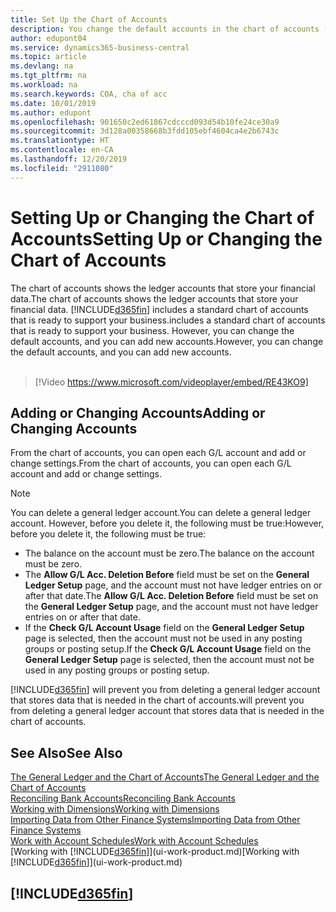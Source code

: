 ```yaml
---
title: Set Up the Chart of Accounts
description: You change the default accounts in the chart of accounts (COA), and you can add new accounts.
author: edupont04
ms.service: dynamics365-business-central
ms.topic: article
ms.devlang: na
ms.tgt_pltfrm: na
ms.workload: na
ms.search.keywords: COA, cha of acc
ms.date: 10/01/2019
ms.author: edupont
ms.openlocfilehash: 901650c2ed61867cdcccd093d54b10fe24ce30a9
ms.sourcegitcommit: 3d128a00358668b3fdd105ebf4604ca4e2b6743c
ms.translationtype: HT
ms.contentlocale: en-CA
ms.lasthandoff: 12/20/2019
ms.locfileid: "2911080"
---
```

# <a name="setting-up-or-changing-the-chart-of-accounts"></a><span data-ttu-id="9cd76-103">Setting Up or Changing the Chart of Accounts</span><span class="sxs-lookup"><span data-stu-id="9cd76-103">Setting Up or Changing the Chart of Accounts</span></span>
<span data-ttu-id="9cd76-104">The chart of accounts shows the ledger accounts that store your financial data.</span><span class="sxs-lookup"><span data-stu-id="9cd76-104">The chart of accounts shows the ledger accounts that store your financial data.</span></span> [!INCLUDE[d365fin](includes/d365fin_md.md)] <span data-ttu-id="9cd76-105">includes a standard chart of accounts that is ready to support your business.</span><span class="sxs-lookup"><span data-stu-id="9cd76-105">includes a standard chart of accounts that is ready to support your business.</span></span>
<span data-ttu-id="9cd76-106">However, you can change the default accounts, and you can add new accounts.</span><span class="sxs-lookup"><span data-stu-id="9cd76-106">However, you can change the default accounts, and you can add new accounts.</span></span> 
<br><br>  

> [!Video https://www.microsoft.com/videoplayer/embed/RE43KO9]


## <a name="adding-or-changing-accounts"></a><span data-ttu-id="9cd76-107">Adding or Changing Accounts</span><span class="sxs-lookup"><span data-stu-id="9cd76-107">Adding or Changing Accounts</span></span>
<span data-ttu-id="9cd76-108">From the chart of accounts, you can open each G/L account and add or change settings.</span><span class="sxs-lookup"><span data-stu-id="9cd76-108">From the chart of accounts, you can open each G/L account and add or change settings.</span></span>

> [!NOTE]  
>   <span data-ttu-id="9cd76-109">You can delete a general ledger account.</span><span class="sxs-lookup"><span data-stu-id="9cd76-109">You can delete a general ledger account.</span></span> <span data-ttu-id="9cd76-110">However, before you delete it, the following must be true:</span><span class="sxs-lookup"><span data-stu-id="9cd76-110">However, before you delete it, the following must be true:</span></span>  
>  
>   * <span data-ttu-id="9cd76-111">The balance on the account must be zero.</span><span class="sxs-lookup"><span data-stu-id="9cd76-111">The balance on the account must be zero.</span></span>  
>   * <span data-ttu-id="9cd76-112">The **Allow G/L Acc. Deletion Before** field must be set on the **General Ledger Setup** page, and the account must not have ledger entries on or after that date.</span><span class="sxs-lookup"><span data-stu-id="9cd76-112">The **Allow G/L Acc. Deletion Before** field must be set on the **General Ledger Setup** page, and the account must not have ledger entries on or after that date.</span></span>  
>   * <span data-ttu-id="9cd76-113">If the **Check G/L Account Usage** field on the **General Ledger Setup** page is selected, then the account must not be used in any posting groups or posting setup.</span><span class="sxs-lookup"><span data-stu-id="9cd76-113">If the **Check G/L Account Usage** field on the **General Ledger Setup** page is selected, then the account must not be used in any posting groups or posting setup.</span></span>  

[!INCLUDE[d365fin](includes/d365fin_md.md)] <span data-ttu-id="9cd76-114">will prevent you from deleting a general ledger account that stores data that is needed in the chart of accounts.</span><span class="sxs-lookup"><span data-stu-id="9cd76-114">will prevent you from deleting a general ledger account that stores data that is needed in the chart of accounts.</span></span>  

## <a name="see-also"></a><span data-ttu-id="9cd76-115">See Also</span><span class="sxs-lookup"><span data-stu-id="9cd76-115">See Also</span></span>
[<span data-ttu-id="9cd76-116">The General Ledger and the Chart of Accounts</span><span class="sxs-lookup"><span data-stu-id="9cd76-116">The General Ledger and the Chart of Accounts</span></span>](finance-general-ledger.md)  
[<span data-ttu-id="9cd76-117">Reconciling Bank Accounts</span><span class="sxs-lookup"><span data-stu-id="9cd76-117">Reconciling Bank Accounts</span></span>](bank-manage-bank-accounts.md)  
[<span data-ttu-id="9cd76-118">Working with Dimensions</span><span class="sxs-lookup"><span data-stu-id="9cd76-118">Working with Dimensions</span></span>](finance-dimensions.md)  
[<span data-ttu-id="9cd76-119">Importing Data from Other Finance Systems</span><span class="sxs-lookup"><span data-stu-id="9cd76-119">Importing Data from Other Finance Systems</span></span>](across-import-data-configuration-packages.md)  
[<span data-ttu-id="9cd76-120">Work with Account Schedules</span><span class="sxs-lookup"><span data-stu-id="9cd76-120">Work with Account Schedules</span></span>](bi-how-work-account-schedule.md)  
<span data-ttu-id="9cd76-121">[Working with [!INCLUDE[d365fin](includes/d365fin_md.md)]](ui-work-product.md)</span><span class="sxs-lookup"><span data-stu-id="9cd76-121">[Working with [!INCLUDE[d365fin](includes/d365fin_md.md)]](ui-work-product.md)</span></span>  

## [!INCLUDE[d365fin](includes/free_trial_md.md)]
